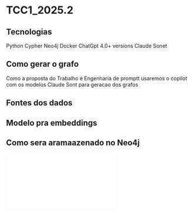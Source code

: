 # TCC1_2025.2


## Tecnologias

Python
Cypher
Neo4j
Docker
ChatGpt 4.0+ versions
Claude Sonet

## Como gerar o grafo

Como a proposta do Trabalho é Engenharia de promptt usaremos o copilot com os modelos Claude Sont para geracao dos grafos


## Fontes dos dados

## Modelo pra embeddings

## Como sera aramaazenado no Neo4j

![Especificacao](TCC1_2025.2/Especificacao_do_grafo.md)
